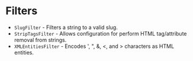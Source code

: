 # Filters

- `SlugFilter` - Filters a string to a valid slug.
- `StripTagsFilter` - Allows configuration for perform HTML tag/attribute removal from strings.
- `XMLEntitiesFilter` - Encodes ', ", &, <, and > characters as HTML entities. 
